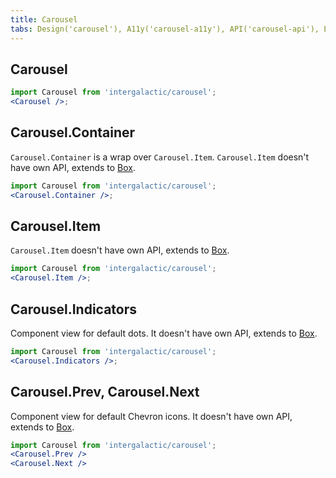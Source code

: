 ```yaml
---
title: Carousel
tabs: Design('carousel'), A11y('carousel-a11y'), API('carousel-api'), Example('carousel-code'), Changelog('carousel-changelog')
---
```


## Carousel

```jsx
import Carousel from 'intergalactic/carousel';
<Carousel />;
```

<TypesView type="CarouselProps" :types={...types} />

## Carousel.Container

`Carousel.Container` is a wrap over `Carousel.Item`. `Carousel.Item` doesn't have own API, extends to [Box](/layout/box-system/box-api#a3cfce).

```jsx
import Carousel from 'intergalactic/carousel';
<Carousel.Container />;
```

## Carousel.Item

`Carousel.Item` doesn't have own API, extends to [Box](/layout/box-system/box-api#a3cfce).

```jsx
import Carousel from 'intergalactic/carousel';
<Carousel.Item />;
```

## Carousel.Indicators

Component view for default dots. It doesn't have own API, extends to [Box](/layout/box-system/box-api#a3cfce).

```jsx
import Carousel from 'intergalactic/carousel';
<Carousel.Indicators />;
```

## Carousel.Prev, Carousel.Next

Component view for default Chevron icons. It doesn't have own API, extends to [Box](/layout/box-system/box-api#a3cfce).

```jsx
import Carousel from 'intergalactic/carousel';
<Carousel.Prev />
<Carousel.Next />
```

<script setup>import { data as types } from '@types.data.ts';</script>